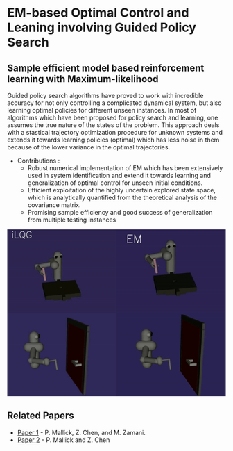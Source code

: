 # EM-based Optimal Control and Leaning involving Guided Policy Search
## Sample efficient model based reinforcement learning with **Maximum-likelihood**

Guided policy search algorithms have proved to work with incredible accuracy for not only controlling a complicated dynamical system, but also learning optimal policies for different unseen instances. In most of algorithms which have been proposed for policy search and learning, one assumes the true nature of the states of the problem. This approach deals with a stastical trajectory optimization procedure for unknown systems and extends it towards learning policies (optimal) which has less noise in them because of the lower variance in the optimal trajectories. 
* Contributions : 
    * Robust numerical implementation of EM which has been extensively used in system identification and extend it towards learning and generalization of optimal control for unseen initial conditions.
    * Efficient exploitation of the highly
uncertain explored state space, which is analytically quantified from the theoretical analysis of the covariance matrix.
    * Promising sample efficiency and good success of generalization from multiple testing instances

![example GIF](ezgif.com-video-to-gif.gif)

Related Papers
--------------
- [Paper 1](https://www.sciencedirect.com/science/article/abs/pii/S0925231221015794) - P. Mallick, Z. Chen, and M. Zamani.
- [Paper 2](https://ieeexplore.ieee.org/document/9836999) - P. Mallick and Z. Chen



